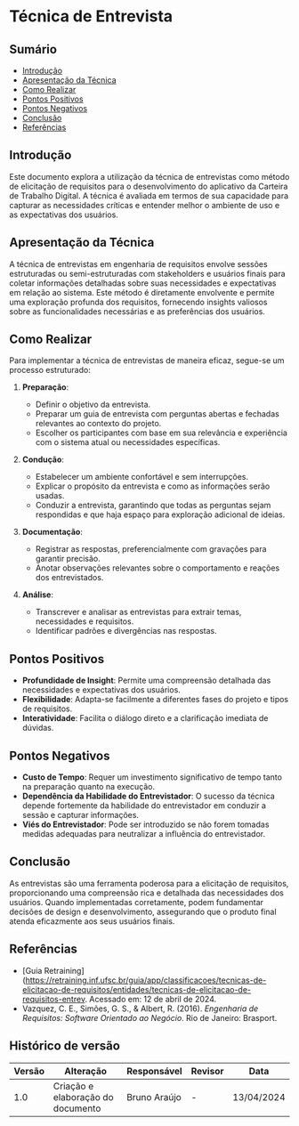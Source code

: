 # Técnica de Entrevista

## Sumário
- [Introdução](#Introdução)
- [Apresentação da Técnica](#Apresentação-da-Técnica)
- [Como Realizar](#Como-Realizar)
- [Pontos Positivos](#Pontos-Positivos)
- [Pontos Negativos](#Pontos-Negativos)
- [Conclusão](#Conclusão)
- [Referências](#Referências)

## Introdução

Este documento explora a utilização da técnica de entrevistas como método de elicitação de requisitos para o desenvolvimento do aplicativo da Carteira de Trabalho Digital. A técnica é avaliada em termos de sua capacidade para capturar as necessidades críticas e entender melhor o ambiente de uso e as expectativas dos usuários.

## Apresentação da Técnica

A técnica de entrevistas em engenharia de requisitos envolve sessões estruturadas ou semi-estruturadas com stakeholders e usuários finais para coletar informações detalhadas sobre suas necessidades e expectativas em relação ao sistema. Este método é diretamente envolvente e permite uma exploração profunda dos requisitos, fornecendo insights valiosos sobre as funcionalidades necessárias e as preferências dos usuários.

## Como Realizar

Para implementar a técnica de entrevistas de maneira eficaz, segue-se um processo estruturado:

1. **Preparação**:
   - Definir o objetivo da entrevista.
   - Preparar um guia de entrevista com perguntas abertas e fechadas relevantes ao contexto do projeto.
   - Escolher os participantes com base em sua relevância e experiência com o sistema atual ou necessidades específicas.

2. **Condução**:
   - Estabelecer um ambiente confortável e sem interrupções.
   - Explicar o propósito da entrevista e como as informações serão usadas.
   - Conduzir a entrevista, garantindo que todas as perguntas sejam respondidas e que haja espaço para exploração adicional de ideias.

3. **Documentação**:
   - Registrar as respostas, preferencialmente com gravações para garantir precisão.
   - Anotar observações relevantes sobre o comportamento e reações dos entrevistados.

4. **Análise**:
   - Transcrever e analisar as entrevistas para extrair temas, necessidades e requisitos.
   - Identificar padrões e divergências nas respostas.

## Pontos Positivos

- **Profundidade de Insight**: Permite uma compreensão detalhada das necessidades e expectativas dos usuários.
- **Flexibilidade**: Adapta-se facilmente a diferentes fases do projeto e tipos de requisitos.
- **Interatividade**: Facilita o diálogo direto e a clarificação imediata de dúvidas.

## Pontos Negativos

- **Custo de Tempo**: Requer um investimento significativo de tempo tanto na preparação quanto na execução.
- **Dependência da Habilidade do Entrevistador**: O sucesso da técnica depende fortemente da habilidade do entrevistador em conduzir a sessão e capturar informações.
- **Viés do Entrevistador**: Pode ser introduzido se não forem tomadas medidas adequadas para neutralizar a influência do entrevistador.

## Conclusão

As entrevistas são uma ferramenta poderosa para a elicitação de requisitos, proporcionando uma compreensão rica e detalhada das necessidades dos usuários. Quando implementadas corretamente, podem fundamentar decisões de design e desenvolvimento, assegurando que o produto final atenda eficazmente aos seus usuários finais.

## Referências

- [Guia Retraining](https://retraining.inf.ufsc.br/guia/app/classificacoes/tecnicas-de-elicitacao-de-requisitos/entidades/tecnicas-de-elicitacao-de-requisitos-entrev. Acessado em: 12 de abril de 2024.
- Vazquez, C. E., Simões, G. S., & Albert, R. (2016). *Engenharia de Requisitos: Software Orientado ao Negócio*. Rio de Janeiro: Brasport.
  
## Histórico de versão
| Versão | Alteração | Responsável | Revisor | Data |
| - | - | - | - | - |
| 1.0 | Criação e elaboração do documento | Bruno Araújo | - | 13/04/2024 |
